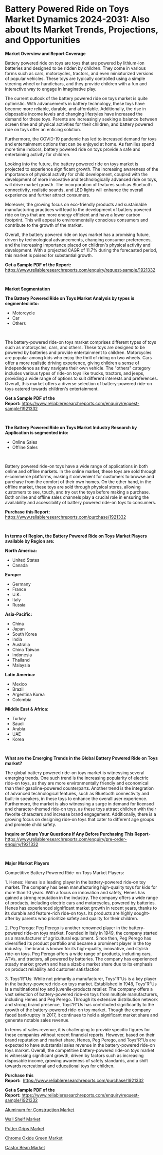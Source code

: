 <p><h1>Battery Powered Ride on Toys Market Dynamics 2024-2031: Also about Its Market Trends, Projections, and Opportunities</h1></p><p><strong>Market Overview and Report Coverage</strong></p>
<p><p>Battery powered ride on toys are toys that are powered by lithium-ion batteries and designed to be ridden by children. They come in various forms such as cars, motorcycles, tractors, and even miniaturized versions of popular vehicles. These toys are typically controlled using a simple steering wheel or handlebars, and they provide children with a fun and interactive way to engage in imaginative play.</p><p>The current outlook of the battery powered ride on toys market is quite optimistic. With advancements in battery technology, these toys have become more reliable, durable, and affordable. Additionally, the rise in disposable income levels and changing lifestyles have increased the demand for these toys. Parents are increasingly seeking a balance between screen time and physical activities for their children, and battery powered ride on toys offer an enticing solution.</p><p>Furthermore, the COVID-19 pandemic has led to increased demand for toys and entertainment options that can be enjoyed at home. As families spend more time indoors, battery powered ride on toys provide a safe and entertaining activity for children.</p><p>Looking into the future, the battery powered ride on toys market is projected to experience significant growth. The increasing awareness of the importance of physical activity for child development, coupled with the development of more innovative and technologically advanced ride on toys, will drive market growth. The incorporation of features such as Bluetooth connectivity, realistic sounds, and LED lights will enhance the overall experience and further attract consumers.</p><p>Moreover, the growing focus on eco-friendly products and sustainable manufacturing practices will lead to the development of battery powered ride on toys that are more energy efficient and have a lower carbon footprint. This will appeal to environmentally conscious consumers and contribute to the growth of the market.</p><p>Overall, the battery powered ride on toys market has a promising future, driven by technological advancements, changing consumer preferences, and the increasing importance placed on children's physical activity and development. With a projected CAGR of 11.7% during the forecasted period, this market is poised for substantial growth.</p></p>
<p><strong>Get a Sample PDF of the Report:</strong> <a href="https://www.reliableresearchreports.com/enquiry/request-sample/1921332">https://www.reliableresearchreports.com/enquiry/request-sample/1921332</a></p>
<p>&nbsp;</p>
<p><strong>Market Segmentation</strong></p>
<p><strong>The Battery Powered Ride on Toys Market Analysis by types is segmented into:</strong></p>
<p><ul><li>Motorcycle</li><li>Car</li><li>Others</li></ul></p>
<p>&nbsp;</p>
<p><p>The battery-powered ride-on toys market comprises different types of toys such as motorcycles, cars, and others. These toys are designed to be powered by batteries and provide entertainment to children. Motorcycles are popular among kids who enjoy the thrill of riding on two wheels. Cars offer a more realistic driving experience, giving children a sense of independence as they navigate their own vehicle. The "others" category includes various types of ride-on toys like trucks, tractors, and jeeps, providing a wide range of options to suit different interests and preferences. Overall, this market offers a diverse selection of battery-powered ride-on toys catered towards children's entertainment.</p></p>
<p><strong>Get a Sample PDF of the Report:</strong>&nbsp;<a href="https://www.reliableresearchreports.com/enquiry/request-sample/1921332">https://www.reliableresearchreports.com/enquiry/request-sample/1921332</a></p>
<p>&nbsp;</p>
<p><strong>The Battery Powered Ride on Toys Market Industry Research by Application is segmented into:</strong></p>
<p><ul><li>Online Sales</li><li>Offline Sales</li></ul></p>
<p>&nbsp;</p>
<p><p>Battery powered ride-on toys have a wide range of applications in both online and offline markets. In the online market, these toys are sold through e-commerce platforms, making it convenient for customers to browse and purchase from the comfort of their own homes. On the other hand, in the offline market, these toys are sold through physical stores, allowing customers to see, touch, and try out the toys before making a purchase. Both online and offline sales channels play a crucial role in ensuring the availability and accessibility of battery powered ride-on toys to consumers.</p></p>
<p><strong>Purchase this Report:</strong>&nbsp; <a href="https://www.reliableresearchreports.com/purchase/1921332">https://www.reliableresearchreports.com/purchase/1921332</a></p>
<p>&nbsp;</p>
<p><strong>In terms of Region, the Battery Powered Ride on Toys Market Players available by Region are:</strong></p>
<p>
    <p> <strong> North America: </strong>
        <ul>
            <li>United States</li>
            <li>Canada</li>
        </ul>
        </p> 
    <p> <strong> Europe: </strong>
        <ul>
            <li>Germany</li>
            <li>France</li>
            <li>U.K.</li>
            <li>Italy</li>
            <li>Russia</li>
        </ul>
        </p> 
    <p> <strong> Asia-Pacific: </strong>
        <ul>
            <li>China</li>
            <li>Japan</li>
            <li>South Korea</li>
            <li>India</li>
            <li>Australia</li>
            <li>China Taiwan</li>
            <li>Indonesia</li>
            <li>Thailand</li>
            <li>Malaysia</li>
        </ul>
        </p> 
    <p> <strong> Latin America: </strong>
        <ul>
            <li>Mexico</li>
            <li>Brazil</li>
            <li>Argentina Korea</li>
            <li>Colombia</li>
        </ul>
        </p> 
    <p> <strong> Middle East & Africa: </strong>
        <ul>
            <li>Turkey</li>
            <li>Saudi</li>
            <li>Arabia</li>
            <li>UAE</li>
            <li>Korea</li>
        </ul>
    </p>
    </p>
<p>&nbsp;</p>
<p><strong>What are the Emerging Trends in the Global Battery Powered Ride on Toys market?</strong></p>
<p><p>The global battery powered ride-on toys market is witnessing several emerging trends. One such trend is the increasing popularity of electric ride-on toys, as they are more environmentally friendly and economical than their gasoline-powered counterparts. Another trend is the integration of advanced technological features, such as Bluetooth connectivity and built-in speakers, in these toys to enhance the overall user experience. Furthermore, the market is also witnessing a surge in demand for licensed and character-themed ride-on toys, as these toys attract children with their favorite characters and increase brand engagement. Additionally, there is a growing focus on designing ride-on toys that cater to different age groups and promote child safety.</p></p>
<p><strong>Inquire or Share Your Questions If Any Before Purchasing This Report</strong>- <a href="https://www.reliableresearchreports.com/enquiry/pre-order-enquiry/1921332">https://www.reliableresearchreports.com/enquiry/pre-order-enquiry/1921332</a></p>
<p>&nbsp;</p>
<p><strong>Major Market Players</strong></p>
<p><p>Competitive Battery Powered Ride-on Toys Market Players:</p><p>1. Henes: Henes is a leading player in the battery-powered ride-on toy market. The company has been manufacturing high-quality toys for kids for more than 10 years. With a focus on innovation and safety, Henes has gained a strong reputation in the industry. The company offers a wide range of products, including electric cars and motorcycles, powered by batteries. Henes has experienced significant market growth in recent years, thanks to its durable and feature-rich ride-on toys. Its products are highly sought-after by parents who prioritize safety and quality for their children.</p><p>2. Peg Perego: Peg Perego is another renowned player in the battery-powered ride-on toys market. Founded in Italy in 1949, the company started as a manufacturer of agricultural equipment. Since then, Peg Perego has diversified its product portfolio and became a prominent player in the toy industry. The brand is known for its high-quality, innovative, and stylish ride-on toys. Peg Perego offers a wide range of products, including cars, ATVs, and tractors, all powered by batteries. The company has experienced steady market growth and has a sizable market share due to its emphasis on product reliability and customer satisfaction.</p><p>3. Toys“R”Us: While not primarily a manufacturer, Toys“R”Us is a key player in the battery-powered ride-on toys market. Established in 1948, Toys“R”Us is a multinational toy and juvenile-products retailer. The company offers a vast selection of battery-powered ride-on toys from multiple manufacturers, including Henes and Peg Perego. Through its extensive distribution network and strong brand presence, Toys“R”Us has contributed significantly to the growth of the battery-powered ride-on toy market. Though the company faced bankruptcy in 2017, it continues to hold a significant market share and generate notable sales revenue.</p><p>In terms of sales revenue, it is challenging to provide specific figures for these companies without recent financial reports. However, based on their brand reputation and market share, Henes, Peg Perego, and Toys“R”Us are expected to have substantial sales revenue in the battery-powered ride-on toys market. Overall, the competitive battery-powered ride-on toys market is witnessing significant growth, driven by factors such as increasing disposable income, growing awareness of safety standards, and a shift towards recreational and educational toys for children.</p></p>
<p><strong>Purchase this Report:</strong>&nbsp;&nbsp;<a href="https://www.reliableresearchreports.com/purchase/1921332">https://www.reliableresearchreports.com/purchase/1921332</a></p>
<p></p>
<p><strong>Get a Sample PDF of the Report:</strong>&nbsp;<a href="https://www.reliableresearchreports.com/enquiry/request-sample/1921332">https://www.reliableresearchreports.com/enquiry/request-sample/1921332</a></p>
<p><p><a href="https://www.linkedin.com/pulse/aluminum-construction-market-research-report-provides-n6kbf/">Aluminum for Construction Market</a></p><p><a href="https://github.com/RickHolmes3/Market-Research-Report-List-2/blob/main/wall-shelf-market.md">Wall Shelf Market</a></p><p><a href="https://github.com/CliffMedina6/Market-Research-Report-List-2/blob/main/putter-grips-market.md">Putter Grips Market</a></p><p><a href="https://www.linkedin.com/pulse/chrome-oxide-green-market-size-share-amp-trends-analysis-h6adf/">Chrome Oxide Green Market</a></p><p><a href="https://www.linkedin.com/pulse/castor-bean-market-size-2023-2030-global-industrial-analysis-uaxmf/">Castor Bean Market</a></p></p>